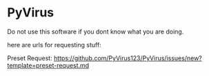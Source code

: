 # PyVirus

Do not use this software if you dont know what you are doing.

here are urls for requesting stuff:

 Preset Request: https://github.com/PyVirus123/PyVirus/issues/new?template=preset-request.md

